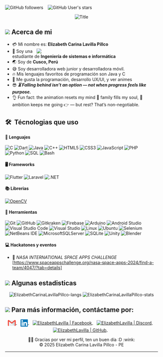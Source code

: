 <img alt="GitHub followers" src="https://img.shields.io/github/followers/ElizabethCarinaLavillaPillco?style=social"> &nbsp;&nbsp; <img alt="GitHub User's stars" src="https://img.shields.io/github/stars/ElizabethCarinaLavillaPillco?style=social" />

<div align="center">
  <img src="https://readme-typing-svg.herokuapp.com?font=Architects+Daughter&color=%D8B4FE&size=50&center=true&vCenter=true&height=60&width=600&lines=Bienvenid@+a+mi+perfil!;este+es+mi+repo!!!;Asi+que+date+una+pasadita;" alt="Title"></img>
</div>


## <img src="https://raw.githubusercontent.com/nixin72/nixin72/master/wave.gif" width="50px"></img> Acerca de mi

- :credit_card: Mi nombre es: **Elizabeth Carina Lavilla Pillco** <img src="https://media3.giphy.com/media/v1.Y2lkPTc5MGI3NjExN3p1MDBhdDJjdTlkZmNrZzUzcmV6MnBqcnZhbGMxd2ppdGc4ZHppYSZlcD12MV9pbnRlcm5hbF9naWZfYnlfaWQmY3Q9Zw/nQDKSeRlIyfmw/giphy.gif" width="400" align="right"/>
- :school: Soy una estudiante de **Ingeniería de sistemas e informática**
- :earth_asia: Soy de **Cusco, Perú**
- :sweat_smile: Soy desarrolladora web junior y desarrolladora móvil.
- :fire: Mis lenguajes favoritos de programación son Java y C
- :monocle_face: Me gusta la programación, desarrollo UX/UI, y ver animes
- :sunglasses: ***⏳ Falling behind isn’t an option — not when progress feels like purpose.*** 
- :ok_hand: Fun fact: the animation resets my mind :sparkler: family fills my soul, :pray: ambition keeps me going :point_right: — but rest? That’s non-negotiable.
  


## 🛠 &nbsp;Técnologias que uso

#### 🔧 Lenguajes
![C](https://img.shields.io/badge/c-%23777BB4.svg?style=for-the-badge&logo=c&logoColor=white)
![Dart](https://img.shields.io/badge/Dart-%230175C2.svg?style=for-the-badge&logo=dart&logoColor=white)
![Java](https://img.shields.io/badge/java-%23ED8B00.svg?style=for-the-badge&logo=openjdk&logoColor=white)
![C++](https://img.shields.io/badge/c++-%2300599C.svg?style=for-the-badge&logo=c%2B%2B&logoColor=white)
![HTML5](https://img.shields.io/badge/html5-%23E34F26.svg?style=for-the-badge&logo=html5&logoColor=white)
![CSS3](https://img.shields.io/badge/css3-%231572B6.svg?style=for-the-badge&logo=css3&logoColor=white)
![JavaScript](https://img.shields.io/badge/JavaScript-%23323330.svg?style=for-the-badge&logo=javascript&logoColor=F7DF1E)
![PHP](https://img.shields.io/badge/PHP-%23777BB4.svg?style=for-the-badge&logo=php&logoColor=white)
![Python](https://img.shields.io/badge/Python-%2314354C.svg?style=for-the-badge&logo=python&logoColor=white)
![SQL](https://img.shields.io/badge/sql-%23ED8B00.svg?style=for-the-badge&logo=sql&logoColor=white)
![Bash](https://img.shields.io/badge/Bash-%230175C2.svg?style=for-the-badge&logo=bash&logoColor=white)


#### 🖥️ Frameworks

![Flutter](https://img.shields.io/badge/flutter-%2302569B.svg?style=for-the-badge&logo=flutter&logoColor=white)
![Laravel](https://img.shields.io/badge/Laravel-%23FF2D20.svg?style=for-the-badge&logo=laravel&logoColor=white)
![.NET](https://img.shields.io/badge/.net-%2302569B.svg?style=for-the-badge&logo=dotnet&logoColor=white)


#### 📚 Librerias

[![OpenCV](https://skillicons.dev/icons?i=opencv)](https://skillicons.dev)

#### 🔧 Herramientas

![Git](https://img.shields.io/badge/git-%23F05033.svg?style=for-the-badge&logo=git&logoColor=white)
![GitHub](https://img.shields.io/badge/github-%23121011.svg?style=for-the-badge&logo=github&logoColor=white)
![Gitkraken](https://img.shields.io/badge/gitkraken-%23121011.svg?style=for-the-badge&logo=gitkraken&logoColor=yello)
![Firebase](https://img.shields.io/badge/Firebase-%23FFCA28.svg?style=for-the-badge&logo=firebase&logoColor=black)
![Arduino](https://img.shields.io/badge/Arduino-%23FF6C37.svg?style=for-the-badge&logo=arduino&logoColor=white)
![Android Studio](https://img.shields.io/badge/Android%20Studio-%23000000.svg?style=for-the-badge&logo=android-studio&logoColor=3DDC84)
![Visual Studio Code](https://img.shields.io/badge/Visual%20Studio%20Code-0078d7.svg?style=for-the-badge&logo=visual-studio-code&logoColor=white)
![Visual Studio](https://img.shields.io/badge/Visual%20Studio-5C2D91.svg?style=for-the-badge&logo=visual-studio&logoColor=white)
![Linux](https://img.shields.io/badge/Linux-FCC624?style=for-the-badge&logo=linux&logoColor=black)
![Ubuntu](https://img.shields.io/badge/Ubuntu-E95420?style=for-the-badge&logo=ubuntu&logoColor=white)
![Selenium](https://img.shields.io/badge/Selenium-%5C2D91.svg?style=for-the-badge&logo=selenium&logoColor=white)
![NetBeans IDE](https://img.shields.io/badge/NetBeansIDE-1B6AC6.svg?style=for-the-badge&logo=apache-netbeans-ide&logoColor=white) 
![MicrosoftSQLServer](https://img.shields.io/badge/Microsoft%20SQL%20Sever-CC2927?style=for-the-badge&logo=microsoft%20sql%20server&logoColor=white) 
![SQLite](https://img.shields.io/badge/SQLite-CC2927?style=for-the-badge&logo=sqlite&logoColor=white) 
![Unity](https://img.shields.io/badge/unity-%23323330.svg?style=for-the-badge&logo=unity&logoColor=F7DF1E)
![Blender](https://img.shields.io/badge/blender-%23FF6C37.svg?style=for-the-badge&logo=blender&logoColor=white)

#### 💻 Hackatones y eventos
- :rocket: *NASA INTERNATIONAL SPACE APPS CHALLENGE* [https://www.spaceappschallenge.org/nasa-space-apps-2024/find-a-team/4047/?tab=details]

## <img src="https://media0.giphy.com/media/cNZqrH5IzOG0xrlWks/giphy.gif?cid=ecf05e47map255q427en9uprqc1sb0unjq5k4fnqg5pmhhs4&rid=giphy.gif&ct=s" width="50px"> Algunas estadisticas
<div align="center">
  <img height="150em" src="https://github-readme-stats.vercel.app/api/top-langs/?username=ElizabethCarinaLavillaPillco&layout=compact&show_icon=true&theme=algolia" alt="ElizabethCarinaLavillaPillco-langs"/>
<img height="150em" src="https://github-readme-stats.vercel.app/api/?username=ElizabethCarinaLavillaPillco&layout=compact&show_icon=true&theme=algolia" alt="ElizabethCarinaLavillaPillco-stats"/>

</div>
<div align="center">
  
</div>

## <img src='https://raw.githubusercontent.com/ShahriarShafin/ShahriarShafin/main/Assets/handshake.gif' width="80px"> Para más información, contáctame por:
<p align="center">
  <a href="mailto:elizabeth.carina.elizabethcarina21@gmail.com" >
    <img align="center" alt="ElizabethLavilla | Gmail" width="26px" src="https://github.com/SatYu26/SatYu26/blob/master/Assets/Gmail.svg" />
  </a> &nbsp;&nbsp;
  
  <a href="https://www.linkedin.com/in/elizabeth-lavilla-35235b25a/" target="_blank">
    <img align="center" alt="ElizabethLavilla | Linkedin" width="24px" src="https://github.com/SatYu26/SatYu26/blob/master/Assets/Linkedin.svg" />
  </a> &nbsp;&nbsp;
  
  <a href="https://www.facebook.com/elizabethcarina.lavillapillco.7/" target="_blank">
      <img align="center" alt="ElizabethLavilla | Facebook" width="24px" src="https://upload.wikimedia.org/wikipedia/en/thumb/0/04/Facebook_f_logo_%282021%29.svg/100px-Facebook_f_logo_%282021%29.svg.png" />
  </a> &nbsp;&nbsp;
  
  <a href="https://www.discord.com/waxa369/" target="_blank">
    <img align="center" alt="ElizabethLavilla | Discord" width="24px" src="https://skillicons.dev/icons?i=discord" />
  </a> &nbsp;&nbsp;
  
  <a href="https://profile-summary-for-github.herokuapp.com/user/ElizabethCarinaLavillaPillco" target="_blank">
    <img align="center" alt="ElizabethLavilla | GitHub" width="26px" src="https://upload.wikimedia.org/wikipedia/commons/thumb/a/ae/Github-desktop-logo-symbol.svg/1024px-Github-desktop-logo-symbol.svg.png" />
  </a> &nbsp;&nbsp;
<p> 

<div align="center">
  😶‍🌫️ Gracias por ver mi perfil, ten un buen día :D :wink: <br/>
  &copy; 2025 Elizabeth Carina Lavilla Pillco - PE
</div>

------


